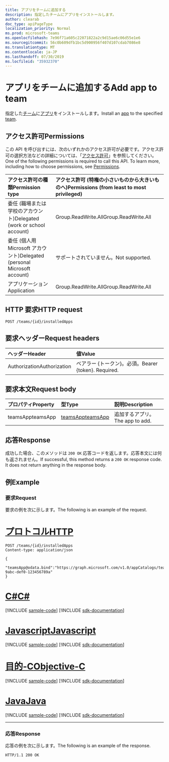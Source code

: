 ```yaml
---
title: アプリをチームに追加する
description: 指定したチームにアプリをインストールします。
author: clearab
doc_type: apiPageType
localization_priority: Normal
ms.prod: microsoft-teams
ms.openlocfilehash: 7e96f71a605c22071822a2c9d15ae6c06d55e1e6
ms.sourcegitcommit: 56c0b609dfb1bc5d900956f407d107cdab7086e8
ms.translationtype: MT
ms.contentlocale: ja-JP
ms.lasthandoff: 07/30/2019
ms.locfileid: "35932370"
---
```

# <a name="add-app-to-team"></a><span data-ttu-id="423a7-103">アプリをチームに追加する</span><span class="sxs-lookup"><span data-stu-id="423a7-103">Add app to team</span></span>

<span data-ttu-id="423a7-104">指定した[チーム](../resources/team.md)に[アプリ](../resources/teamsapp.md)をインストールします。</span><span class="sxs-lookup"><span data-stu-id="423a7-104">Install an [app](../resources/teamsapp.md) to the specified [team](../resources/team.md).</span></span>

## <a name="permissions"></a><span data-ttu-id="423a7-105">アクセス許可</span><span class="sxs-lookup"><span data-stu-id="423a7-105">Permissions</span></span>

<span data-ttu-id="423a7-p101">この API を呼び出すには、次のいずれかのアクセス許可が必要です。アクセス許可の選択方法などの詳細については、「[アクセス許可](/graph/permissions-reference)」を参照してください。</span><span class="sxs-lookup"><span data-stu-id="423a7-p101">One of the following permissions is required to call this API. To learn more, including how to choose permissions, see [Permissions](/graph/permissions-reference).</span></span>

|<span data-ttu-id="423a7-108">アクセス許可の種類</span><span class="sxs-lookup"><span data-stu-id="423a7-108">Permission type</span></span>      | <span data-ttu-id="423a7-109">アクセス許可 (特権の小さいものから大きいものへ)</span><span class="sxs-lookup"><span data-stu-id="423a7-109">Permissions (from least to most privileged)</span></span>              |
|:--------------------|:---------------------------------------------------------|
|<span data-ttu-id="423a7-110">委任 (職場または学校のアカウント)</span><span class="sxs-lookup"><span data-stu-id="423a7-110">Delegated (work or school account)</span></span> | <span data-ttu-id="423a7-111">Group.ReadWrite.All</span><span class="sxs-lookup"><span data-stu-id="423a7-111">Group.ReadWrite.All</span></span>    |
|<span data-ttu-id="423a7-112">委任 (個人用 Microsoft アカウント)</span><span class="sxs-lookup"><span data-stu-id="423a7-112">Delegated (personal Microsoft account)</span></span> | <span data-ttu-id="423a7-113">サポートされていません。</span><span class="sxs-lookup"><span data-stu-id="423a7-113">Not supported.</span></span>    |
|<span data-ttu-id="423a7-114">アプリケーション</span><span class="sxs-lookup"><span data-stu-id="423a7-114">Application</span></span> | <span data-ttu-id="423a7-115">Group.ReadWrite.All</span><span class="sxs-lookup"><span data-stu-id="423a7-115">Group.ReadWrite.All</span></span> |

## <a name="http-request"></a><span data-ttu-id="423a7-116">HTTP 要求</span><span class="sxs-lookup"><span data-stu-id="423a7-116">HTTP request</span></span>
<!-- { "blockType": "ignored" } -->
```http
POST /teams/{id}/installedApps
```

## <a name="request-headers"></a><span data-ttu-id="423a7-117">要求ヘッダー</span><span class="sxs-lookup"><span data-stu-id="423a7-117">Request headers</span></span>

| <span data-ttu-id="423a7-118">ヘッダー</span><span class="sxs-lookup"><span data-stu-id="423a7-118">Header</span></span>       | <span data-ttu-id="423a7-119">値</span><span class="sxs-lookup"><span data-stu-id="423a7-119">Value</span></span> |
|:---------------|:--------|
| <span data-ttu-id="423a7-120">Authorization</span><span class="sxs-lookup"><span data-stu-id="423a7-120">Authorization</span></span>  | <span data-ttu-id="423a7-p102">ベアラー {トークン}。必須。</span><span class="sxs-lookup"><span data-stu-id="423a7-p102">Bearer {token}. Required.</span></span>  |

## <a name="request-body"></a><span data-ttu-id="423a7-123">要求本文</span><span class="sxs-lookup"><span data-stu-id="423a7-123">Request body</span></span>

| <span data-ttu-id="423a7-124">プロパティ</span><span class="sxs-lookup"><span data-stu-id="423a7-124">Property</span></span>   | <span data-ttu-id="423a7-125">型</span><span class="sxs-lookup"><span data-stu-id="423a7-125">Type</span></span> |<span data-ttu-id="423a7-126">説明</span><span class="sxs-lookup"><span data-stu-id="423a7-126">Description</span></span>|
|:---------------|:--------|:----------|
|<span data-ttu-id="423a7-127">teamsApp</span><span class="sxs-lookup"><span data-stu-id="423a7-127">teamsApp</span></span>| [<span data-ttu-id="423a7-128">teamsApp</span><span class="sxs-lookup"><span data-stu-id="423a7-128">teamsApp</span></span>](../resources/teamsapp.md) |<span data-ttu-id="423a7-129">追加するアプリ。</span><span class="sxs-lookup"><span data-stu-id="423a7-129">The app to add.</span></span>|

## <a name="response"></a><span data-ttu-id="423a7-130">応答</span><span class="sxs-lookup"><span data-stu-id="423a7-130">Response</span></span>

<span data-ttu-id="423a7-p103">成功した場合、このメソッドは `200 OK` 応答コードを返します。応答本文には何も返されません。</span><span class="sxs-lookup"><span data-stu-id="423a7-p103">If successful, this method returns a `200 OK` response code. It does not return anything in the response body.</span></span>

## <a name="example"></a><span data-ttu-id="423a7-133">例</span><span class="sxs-lookup"><span data-stu-id="423a7-133">Example</span></span>

### <a name="request"></a><span data-ttu-id="423a7-134">要求</span><span class="sxs-lookup"><span data-stu-id="423a7-134">Request</span></span>

<span data-ttu-id="423a7-135">要求の例を次に示します。</span><span class="sxs-lookup"><span data-stu-id="423a7-135">The following is an example of the request.</span></span>


# <a name="httptabhttp"></a>[<span data-ttu-id="423a7-136">プロトコル</span><span class="sxs-lookup"><span data-stu-id="423a7-136">HTTP</span></span>](#tab/http)
<!-- {
  "blockType": "request",
  "name": "get_team"
}-->

```http
POST /teams/{id}/installedApps
Content-type: application/json

{
   "teamsApp@odata.bind":"https://graph.microsoft.com/v1.0/appCatalogs/teamsApps/12345678-9abc-def0-123456789a"
}
```
# <a name="ctabcsharp"></a>[<span data-ttu-id="423a7-137">C#</span><span class="sxs-lookup"><span data-stu-id="423a7-137">C#</span></span>](#tab/csharp)
[!INCLUDE [sample-code](../includes/snippets/csharp/get-team-csharp-snippets.md)]
[!INCLUDE [sdk-documentation](../includes/snippets/snippets-sdk-documentation-link.md)]

# <a name="javascripttabjavascript"></a>[<span data-ttu-id="423a7-138">Javascript</span><span class="sxs-lookup"><span data-stu-id="423a7-138">Javascript</span></span>](#tab/javascript)
[!INCLUDE [sample-code](../includes/snippets/javascript/get-team-javascript-snippets.md)]
[!INCLUDE [sdk-documentation](../includes/snippets/snippets-sdk-documentation-link.md)]

# <a name="objective-ctabobjc"></a>[<span data-ttu-id="423a7-139">目的-C</span><span class="sxs-lookup"><span data-stu-id="423a7-139">Objective-C</span></span>](#tab/objc)
[!INCLUDE [sample-code](../includes/snippets/objc/get-team-objc-snippets.md)]
[!INCLUDE [sdk-documentation](../includes/snippets/snippets-sdk-documentation-link.md)]

# <a name="javatabjava"></a>[<span data-ttu-id="423a7-140">Java</span><span class="sxs-lookup"><span data-stu-id="423a7-140">Java</span></span>](#tab/java)
[!INCLUDE [sample-code](../includes/snippets/java/get-team-java-snippets.md)]
[!INCLUDE [sdk-documentation](../includes/snippets/snippets-sdk-documentation-link.md)]

---


### <a name="response"></a><span data-ttu-id="423a7-141">応答</span><span class="sxs-lookup"><span data-stu-id="423a7-141">Response</span></span>

<span data-ttu-id="423a7-142">応答の例を次に示します。</span><span class="sxs-lookup"><span data-stu-id="423a7-142">The following is an example of the response.</span></span>

<!-- {
  "blockType": "response",
  "truncated": true
} -->
```http
HTTP/1.1 200 OK
```

<!-- uuid: 8fcb5dbc-d5aa-4681-8e31-b001d5168d79
2015-10-25 14:57:30 UTC -->
<!-- {
  "type": "#page.annotation",
  "description": "Get team",
  "keywords": "",
  "section": "documentation",
  "tocPath": ""
}-->
